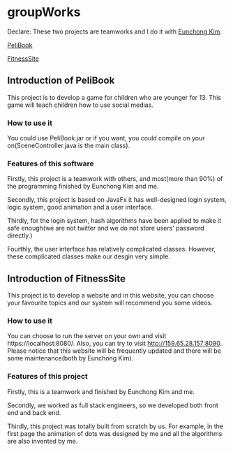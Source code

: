 # groupWorks
Declare: These two projects are teamworks and I do it with [Eunchong Kim](https://github.com/EunchongKim).

[PeliBook](#introduction-of-pelibook)

[FitnessSite](#introduction-of-fitnesssite)

## Introduction of PeliBook

This project is to develop a game for children who are younger for 13. This game will teach children how to use social medias. 

### How to use it

You could use PeliBook.jar or if you want, you could compile on your on(SceneController.java is the main class).

### Features of this software

Firstly, this project is a teamwork with others, and most(more than 90%) of the programming finished by Eunchong Kim and me.

Secondly, this project is based on JavaFx it has well-designed login system, logic system, good animation and a user interface.

Thirdly, for the login system, hash algorithms have been applied to make it safe enough(we are not twitter and we do not store users' password directly.)

Fourthly, the user interface has relatively complicated classes. However, these complicated classes make our desgin very simple.


## Introduction of FitnessSite

This project is to develop a website and in this website, you can choose your favourite topics and our system will recommend you some videos.

### How to use it

You can choose to run the server on your own and visit https://localhost:8080/. Also, you can try to visit http://159.65.28.157:8090. Please notice that this website will be frequently updated and there will be some maintenance(both by Eunchong Kim).

### Features of this project

Firstly, this is a teamwork and finished by Eunchong Kim and me.

Secondly, we worked as full stack engineers, so we developed both front end and back end.

Thirdly, this project was totally built from scratch by us. For example, in the first page the animation of dots was designed by me and all the algorithms are also invented by me.




